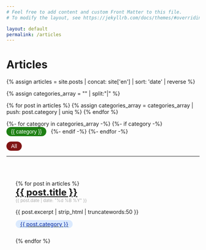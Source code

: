 ```yaml
---
# Feel free to add content and custom Front Matter to this file.
# To modify the layout, see https://jekyllrb.com/docs/themes/#overriding-theme-defaults

layout: default
permalink: /articles
---
```


# Articles


<script>
  function categoryClick(category) {
    // Ottieni l'URL di base senza query string
    var baseUrl = window.location.href.split('?')[0];
    
    // Define the parameter name and value you want to add
    var paramName = 'cat';
    var paramValue = category;
    
    // Construct the new URL with the parameter
    var newUrl = category=="All" ? `${baseUrl}` : `${baseUrl}?${paramName}=${paramValue}`;
    
    // Change the location of the window to reload and add the parameter
    window.location.href = newUrl;
  }

  // Funzione che filtra gli elementi <li> basandosi sul parametro 'cat' della query string
  function filterListItemsByCategory() {
    // Ottieni il valore del parametro 'cat' dalla query string
    const urlSearchParams = new URLSearchParams(window.location.search);
    const category = urlSearchParams.get('cat');

    // Verifica se il parametro 'cat' è presente
    if (!category) {
      console.log("Il parametro 'cat' non è presente nella query string.");
      return;
    }

    // Trova tutti gli elementi <li> nel DOM che contengono un div con class="label"
    const listItems = document.querySelectorAll('li');

    // Itera sugli elementi <li> e mostra/nasconde basandosi sulla corrispondenza con 'cat'
    listItems.forEach(li => {
      const labelDiv = li.querySelector('.label');
      if (labelDiv && labelDiv.textContent.trim() === category) {
        li.style.display = ''; // Mostra l'elemento <li>
      } else {
        li.style.display = 'none'; // Nasconde l'elemento <li>
      }
    });
  }

  // Assicurati che lo script si esegua dopo il caricamento del DOM
  document.addEventListener('DOMContentLoaded', filterListItemsByCategory);  



</script>

<style>
    .post-date {
        font-size: 0.8em; /* Imposta il font più piccolo */
        color: #aaaaaa; /* Opzionale: Cambia il colore se desiderato */
    }

    .post-title {
        font-size: 1.6em; /* Imposta il font più piccolo */
    }

    .excerpt {
        font-size: 1.0em; /* Imposta il font più piccolo */
        color: #999; /* Opzionale: Cambia il colore se desiderato */
    }


    .label,button {
      --tw-text-opacity: 1;
      color: rgb(30 64 175/var(--tw-text-opacity));
      font-weight: 500;
      font-size: .875rem;
      line-height: 1.25rem;
      padding-bottom: .125rem;
      padding-top: .125rem;
      padding-left: .75rem;
      padding-right: .75rem;    
      border-radius: 9999px;
      align-items: center;
      --tw-bg-opacity: 1;
      background-color: rgb(219 234 254/var(--tw-bg-opacity));
    }

  .container {
    display: flex;
    margin-bottom: 25px;
  }
  

  
  .left-column img {
    display: none;
  }
  
  .right-column {
    flex-grow: 1;
  }
  
  .post-title {
    /* Stili per il titolo, ad esempio: */
    font-size: 24px;
    font-weight: bold;
  }

  .left-column {
    display: none; /* Hide by default */
  }

  }

</style>


{% assign articles = site.posts | concat: site['en'] | sort: 'date' | reverse %}

<!-- create categories array-->
{% assign categories_array = "" | split:"|" %}

{% for post in articles %}
        {% assign categories_array = categories_array | push: post.category | uniq %}
{% endfor %}

<!--Output the categories-->
{%- for category in categories_array -%}
  {%- if category -%}
  <button style="border: none; background-color: rgb(30,128,20); color: white;" onclick="categoryClick('{{ category }}')">
    {{ category }}</button> &nbsp;
  {%- endif -%}
{%- endfor -%}

<button 
  style="border: none; background-color: rgb(128,20,20); color: white;" onclick="categoryClick('All')">All
</button>

<hr/>
<br/><br/>

  <ul style="list-style-type: none">
    {% for post in articles %}
    <li>
      <div class="container">
        <div class="right-column">
          <a class="post-title" href="{{ post.url }}" >
                {{ post.title }}
          </a>
          <div class="post-date"><i class="fa-regular fa-calendar"></i>
          {{ post.date | date: "%d %B %Y" }}</div>
          <p>{{ post.excerpt | strip_html | truncatewords:50 }}</p>
              <a href="javascript:categoryClick('{{ cat }}')">
                <span class="label">{{ post.category }}</span> 
              </a>   
          <!-- Qui puoi aggiungere altro contenuto se necessario -->
        </div>     
      </div>
    </li>
    {% endfor %}  
  </ul>


